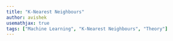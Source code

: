 ```yaml
---
title: "K-Nearest Neighbours"
author: avishek
usemathjax: true
tags: ["Machine Learning", "K-Nearest Neighbours", "Theory"]
---
```

